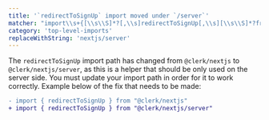 ```yaml
---
title: '`redirectToSignUp` import moved under `/server`'
matcher: "import\\s+{[\\s\\S]*?[,\\s]redirectToSignUp[,\\s][\\s\\S]*?from\\s+['\"]@clerk\\/(nextjs)[\\s\\S]*?['\"]"
category: 'top-level-imports'
replaceWithString: 'nextjs/server'
---
```


The `redirectToSignUp` import path has changed from `@clerk/nextjs` to `@clerk/nextjs/server`, as this is a helper that should be only used on the server side. You must update your import path in order for it to work correctly. Example below of the fix that needs to be made:

```diff
- import { redirectToSignUp } from "@clerk/nextjs"
+ import { redirectToSignUp } from "@clerk/nextjs/server"
```
